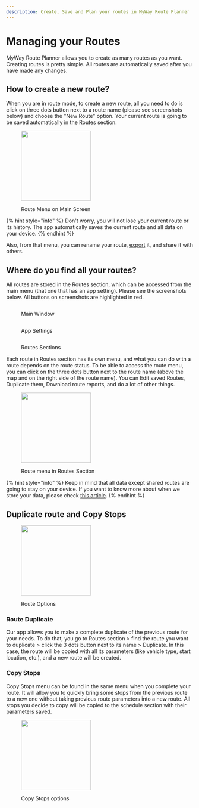 ```yaml
---
description: Create, Save and Plan your routes in MyWay Route Planner
---
```


# Managing your Routes

MyWay Route Planner allows you to create as many routes as you want. Creating routes is pretty simple. All routes are automatically saved after you have made any changes.

## How to create a new route?

When you are in route mode, to create a new route, all you need to do is click on three dots button next to a route name (please see screenshots below) and choose the "New Route" option. Your current route is going to be saved automatically in the Routes section.

<figure><img src="../.gitbook/assets/IMG_3AA307141108-1.jpeg" alt="" width="188"><figcaption><p>Route Menu on Main Screen</p></figcaption></figure>

{% hint style="info" %}
Don't worry, you will not lose your current route or its history. The app automatically saves the current route and all data on your device.
{% endhint %}

Also, from that menu, you can rename your route, [export](export-your-route-and-share-it-with-others.md) it, and share it with others.

## Where do you find all your routes?

All routes are stored in the Routes section, which can be accessed from the main menu (that one that has an app setting). Please see the screenshots below. All buttons on screenshots are highlighted in red.

<div>

<figure><img src="../.gitbook/assets/1-39E11978-1FB3-4A0C-81B1-3ECFF5613C2A.png" alt=""><figcaption><p>Main Window</p></figcaption></figure>

 

<figure><img src="../.gitbook/assets/2-744C7152-579C-4FBB-908B-288686B0B05E.png" alt=""><figcaption><p>App Settings</p></figcaption></figure>

 

<figure><img src="../.gitbook/assets/3-82CD99F4-12BE-4F34-87BB-D8F53A507CE7.png" alt=""><figcaption><p>Routes Sections</p></figcaption></figure>

</div>

Each route in Routes section has its own menu, and what you can do with a route depends on the route status. To be able to access the route menu, you can click on the three dots button next to the route name (above the map and on the right side of the route name). You can Edit saved Routes, Duplicate them, Download route reports, and do a lot of other things.

<figure><img src="../.gitbook/assets/IMG_F8D6493E3D5D-1.jpeg" alt="" width="188"><figcaption><p>Route menu in Routes Section</p></figcaption></figure>

{% hint style="info" %}
Keep in mind that all data except shared routes are going to stay on your device. If you want to know more about when we store your data, please check [this article](../faq/your-privacy-and-where-we-store-your-data.md).
{% endhint %}

## Duplicate route and Copy Stops

<figure><img src="../.gitbook/assets/IMG_4A2FA27C311F-1.jpeg" alt="" width="188"><figcaption><p>Route Options</p></figcaption></figure>

### Route Duplicate

Our app allows you to make a complete duplicate of the previous route for your needs. To do that, you go to Routes section > find the route you want to duplicate > click the 3 dots button next to its name > Duplicate. In this case, the route will be copied with all its parameters (like vehicle type, start location, etc.), and a new route will be created.

### Copy Stops

Copy Stops menu can be found in the same menu when you complete your route. It will allow you to quickly bring some stops from the previous route to a new one without taking previous route parameters into a new route. All stops you decide to copy will be copied to the schedule section with their parameters saved.

<figure><img src="../.gitbook/assets/IMG_4A2FA27C311F-2.jpeg" alt="" width="188"><figcaption><p>Copy Stops options</p></figcaption></figure>
